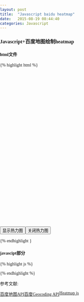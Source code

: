 ```yaml
---
layout: post
title:  "Javascript baidu heatmap"
date:   2015-08-19 08:44:40
categories: Javascript
---
```


### Javascript+百度地图绘制heatmap

#### html文件
{% highlight html %}

<!DOCTYPE html>
<html>
    <head>
        <meta http-equiv="Content-Type" content="text/html; charset=utf-8" />
        <meta name="viewport" content="initial-scale=1.0, user-scalable=no" />
        <script type="text/javascript" src="http://api.map.baidu.com/api?v=2.0&ak= your key"></script>
        <script type="text/javascript" src="http://ajax.aspnetcdn.com/ajax/jQuery/jquery-1.8.0.js"></script>
        <script type="text/javascript" src="http://api.map.baidu.com/library/Heatmap/2.0/src/Heatmap_min.js"></script>
        <title>热力图功能示例</title>
        <style type="text/css">
            ul,li{list-style: none;margin:0;padding:0;float:left;}
            html{height:100%}
            body{height:100%;margin:0px;padding:0px;font-family:"微软雅黑";}
            #container{height:500px;width:100%;}
            #r-result{width:100%;}
            </style>
    </head>
    <body>
        <div id="container"></div>
        <div id="r-result">
            <input type="button"  onclick="openHeatmap();" value="显示热力图"/><input type="button"  onclick="closeHeatmap();" value="关闭热力图"/>
        </div>
    </body>
</html>

{% endhighlight }

#### javascipt部分

{% highlight js %}

<script type="text/javascript">
    var map = new BMap.Map("container");          // 创建地图实例
    var tt;
    
    var point = new BMap.Point(116.418261, 39.921984);
    map.centerAndZoom(point, 12);             // 初始化地图，设置中心点坐标和地图级别
    map.enableScrollWheelZoom(); // 允许滚轮缩放
    
    // points为数据格式，本例中用jquery加载json文件    
    var points =[
                 {"lng":116.418261,"lat":39.921984,"count":50},
                 {"lng":116.423332,"lat":39.916532,"count":51},
                 {"lng":116.419787,"lat":39.930658,"count":15},
                 {"lng":116.418455,"lat":39.920921,"count":40},
                 {"lng":116.418843,"lat":39.915516,"count":100},
                 {"lng":116.425867,"lat":39.918989,"count":8}];
                 
	 if(!isSupportCanvas()){
	     alert('热力图目前只支持有canvas支持的浏览器,您所使用的浏览器不能使用热力图功能~')
	 }
	//详细的参数,可以查看heatmap.js的文档 https://github.com/pa7/heatmap.js/blob/master/README.md
	// source: http://www.patrick-wied.at/static/heatmapjs/?utm_source=gh
	//参数说明如下:
	/* visible 热力图是否显示,默认为true
	 * opacity 热力的透明度,1-100
	 * radius 势力图的每个点的半径大小   
	 * gradient  {JSON} 热力图的渐变区间 . gradient如下所示
	 *	{
	 .2:'rgb(0, 255, 255)',
	 .5:'rgb(0, 110, 255)',
	 .8:'rgb(100, 0, 255)'
	 }
	 其中 key 表示插值的位置, 0~1. 
	 value 为颜色值. 
	 */

	 // jquery 加载 json 数据
	$.ajax({
		url: 'data.json',
		type: 'GET',
		dataType: 'json',
		success: function(data) {
			show_data(data);
		}
	});

	heatmapOverlay = new BMapLib.HeatmapOverlay({"radius":5});
	map.addOverlay(heatmapOverlay);
	//heatmapOverlay.setDataSet({data:points, max:100});

	function show_data(data){
		heatmapOverlay.setDataSet({data: data, max:150109});
	}

	//是否显示热力图
	function openHeatmap(){
	    heatmapOverlay.show();
	}
	function closeHeatmap(){
	    heatmapOverlay.hide();
	}
	//closeHeatmap();
	openHeatmap();
	function setGradient(){
	    /*格式如下所示:
	     {
		  		0:'rgb(102, 255, 0)',
		 	 	.5:'rgb(255, 170, 0)',
			  	1:'rgb(255, 0, 0)'
	     }*/
	    var gradient = {};
	    var colors = document.querySelectorAll("input[type='color']");
	    colors = [].slice.call(colors,0);
	    colors.forEach(function(ele){
	                   gradient[ele.getAttribute("data-key")] = ele.value; 
	                   });
	                   heatmapOverlay.setOptions({"gradient":gradient});
	}
	//判断浏览区是否支持canvas
	function isSupportCanvas(){
	    var elem = document.createElement('canvas');
	    return !!(elem.getContext && elem.getContext('2d'));
}
</script>


{% endhighlight %}

参考文献:

* [百度地图API][API]
* [百度Geocoding API][geocoding]
* [Heatmap js][heatmap]

[API]: http://developer.baidu.com/map/index.php?title=webapi/guide/webservice-geocoding
[geocoding]: http://developer.baidu.com/map/index.php?title=webapi/guide/webservice-geocoding
[heatmap]: https://github.com/pa7/heatmap.js



